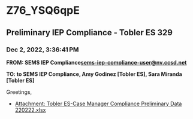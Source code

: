 # Z76_YSQ6qpE
## Preliminary IEP Compliance - Tobler ES 329
### Dec 2, 2022, 3:36:41 PM
**FROM: SEMS IEP Compliance<sems-iep-compliance-user@nv.ccsd.net>**

**TO: to SEMS IEP Compliance, Amy Godinez [Tobler ES], Sara Miranda [Tobler ES]**


Greetings, 





* [Attachment: Tobler ES-Case Manager Compliance Preliminary Data 220222.xlsx](Z76_YSQ6qpE-attachment-1.xlsx)
